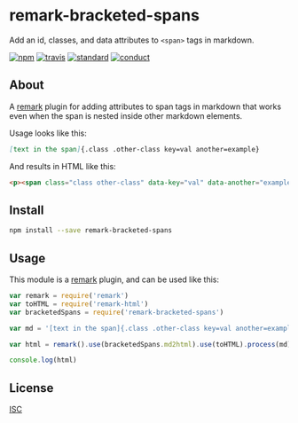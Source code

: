# remark-bracketed-spans

Add an id, classes, and data attributes to `<span>` tags in markdown.

[![npm][npm-image]][npm-url]
[![travis][travis-image]][travis-url]
[![standard][standard-image]][standard-url]
[![conduct][conduct]][conduct-url]

[npm-image]: https://img.shields.io/npm/v/remark-bracketed-spans.svg?style=flat-square
[npm-url]: https://www.npmjs.com/package/remark-bracketed-spans
[travis-image]: https://img.shields.io/travis/sethvincent/remark-bracketed-spans.svg?style=flat-square
[travis-url]: https://travis-ci.org/sethvincent/remark-bracketed-spans
[standard-image]: https://img.shields.io/badge/code%20style-standard-brightgreen.svg?style=flat-square
[standard-url]: http://npm.im/standard
[conduct]: https://img.shields.io/badge/code%20of%20conduct-contributor%20covenant-green.svg?style=flat-square
[conduct-url]: CONDUCT.md

## About

A [remark](http://npmjs.com/remark) plugin for adding attributes to span tags in markdown that works even when the span is nested inside other markdown elements.

Usage looks like this:

```md
[text in the span]{.class .other-class key=val another=example}
```

And results in HTML like this:

```html
<p><span class="class other-class" data-key="val" data-another="example">text in the span</span></p>
```

## Install

```sh
npm install --save remark-bracketed-spans
```

## Usage

This module is a [remark](http://npmjs.com/remark) plugin, and can be used like this:

```js
var remark = require('remark')
var toHTML = require('remark-html')
var bracketedSpans = require('remark-bracketed-spans')

var md = '[text in the span]{.class .other-class key=val another=example}'

var html = remark().use(bracketedSpans.md2html).use(toHTML).process(md)

console.log(html)
```

## License

[ISC](LICENSE.md)
